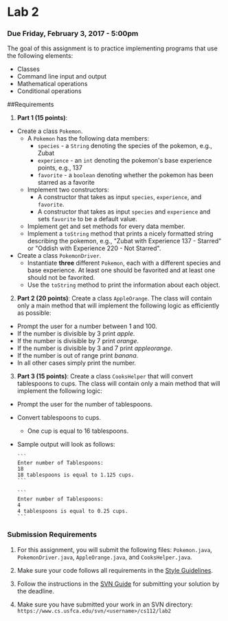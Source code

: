 Lab 2
=====

### Due Friday, February 3, 2017 - 5:00pm

The goal of this assignment is to practice implementing programs that use the following elements:

- Classes
- Command line input and output
- Mathematical operations
- Conditional operations


##Requirements
1. **Part 1 (15 points)**: 
  - Create a class `Pokemon`. 
      * A `Pokemon` has the following data members:
          * `species` - a `String` denoting the species of the pokemon, e.g., Zubat
          * `experience` - an `int` denoting the pokemon's base experience points, e.g., 137
          * `favorite` - a `boolean` denoting whether the pokemon has been starred as a favorite
      * Implement two constructors:
          * A constructor that takes as input `species`, `experience`, and `favorite`.
          * A constructor that takes as input `species` and `experience` and sets `favorite` to be a default value.
      * Implement get and set methods for every data member. 
      * Implement a `toString` method that prints a nicely formatted string describing the pokemon, e.g., "Zubat with Experience 137 - Starred" or "Oddish with Experience 220 - Not Starred".
  - Create a class `PokemonDriver`. 
      * Instantiate **three** different `Pokemon`, each with a different species and base experience. At least one should be favorited and at least one should not be favorited. 
      * Use the `toString` method to print the information about each object.
2. **Part 2 (20 points)**: Create a class `AppleOrange`. The class will contain only a main method that will implement the following logic as efficiently as possible:
  - Prompt the user for a number between 1 and 100.
  - If the number is divisible by 3 print *apple*.
  - If the number is divisible by 7 print *orange*.
  - If the number is divisible by 3 and 7 print *appleorange*.
  - If the number is out of range print *banana*.
  - In all other cases simply print the number.
3. **Part 3 (15 points)**: Create a class `CooksHelper` that will convert tablespoons to cups. The class will contain only a main method that will implement the following logic:
  - Prompt the user for the number of tablespoons.
  - Convert tablespoons to cups.
      * One cup is equal to 16 tablespoons.
  - Sample output will look as follows:

		```
		Enter number of Tablespoons: 
		18
		18 tablespoons is equal to 1.125 cups.
		``` 

		```
		Enter number of Tablespoons: 
		4
		4 tablespoons is equal to 0.25 cups.
		```
 
<!--
3. **Part 3 (15 points)**: Create a class `RockPaperScissors`. The class will contain only the main method that will implement the rock-paper-scissors game where the user plays against the computer. The logic is as follows:
  - The computer chooses a random number between 1 and 3. 1 represents rock, 2 represents paper, 3 represents scissors.
  - The computer prompts the user for a number 1 to 3.
  - The computer prints the winner based on the following:
      * Rock (1) beats scissors (3).
      * Paper (2) beats rock (1).
      * Scissors (3) beat paper (2).
  - If the user chooses a number other than 1, 2, or 3, print an error and indicate the game is over.
  - The following will generate a random number in Java. See [Randomize.java](https://github.com/CS112-F16/code/blob/master/LabExamples/Randomize.java) for a complete example.
      * At the top of the class `import java.util.Random;`
      * In the main method, instantiate an object of type `Random`: `Random r = new Random();`
      * Invoke the `nextInt` method: `int computerChoice = r.nextInt(3) + 1;` Note that `nextInt` generates a number between 0 (inclusive) and the parameter (exclusive). In this case, it will generate a number from 0 to 2. By adding 1 we will get a number between 1 and 3.
  - Sample output of your program should look as follows:
  
	```
  	Enter 1 (Rock), 2 (Paper), or 3 (Scissors):
	4
	Invalid choice! Game over.
	```
	or
	
	```
	Enter 1 (Rock), 2 (Paper), or 3 (Scissors):
	1
	Player chooses Rock. Computer chooses Scissors.
 	```
 	or
 	
 	```
 	Enter 1 (Rock), 2 (Paper), or 3 (Scissors):
	1
	It's a tie!
	```
--> 
 
 
### Submission Requirements

1. For this assignment, you will submit the following files: `Pokemon.java`, `PokemonDriver.java`, `AppleOrange.java`, and `CooksHelper.java`.

2. Make sure your code follows all requirements in the [Style Guidelines](https://github.com/CS112-F16/notes/blob/master/style.md).

3. Follow the instructions in the [SVN Guide](https://github.com/CS112-F16/notes/blob/master/svn_guide.md) for submitting your solution by the deadline.

4. Make sure you have submitted your work in an SVN directory: ```https://www.cs.usfca.edu/svn/<username>/cs112/lab2```

